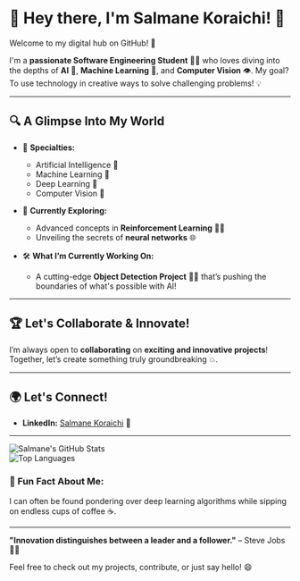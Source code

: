 # 👋 Hey there, I'm **Salmane Koraichi**! 🚀

Welcome to my digital hub on GitHub! 🎉

I'm a **passionate Software Engineering Student** 👨‍💻 who loves diving into the depths of **AI** 🧠, **Machine Learning** 🤖, and **Computer Vision** 👁️. My goal? To use technology in creative ways to solve challenging problems! 💡

---

## 🔍 A Glimpse Into My World

- 🔬 **Specialties:** 
   - Artificial Intelligence 🤯
   - Machine Learning 🤖
   - Deep Learning 🧠
   - Computer Vision 👀

- 🌱 **Currently Exploring:** 
   - Advanced concepts in **Reinforcement Learning** 🚴‍♂️
   - Unveiling the secrets of **neural networks** 🌐

- 🛠 **What I’m Currently Working On:** 
   - A cutting-edge **Object Detection Project** 🕵️‍♂️ that’s pushing the boundaries of what's possible with AI!

---

## 🏆 Let's Collaborate & Innovate!

I’m always open to **collaborating** on **exciting and innovative projects**! Together, let’s create something truly groundbreaking 💥.

---

## 🌍 Let's Connect!

- **LinkedIn:** [Salmane Koraichi](https://www.linkedin.com/in/salmane-koraichi/) 💼

---

![Salmane's GitHub Stats](https://github-readme-stats.vercel.app/api?username=salmaneKoraichi&show_icons=true&theme=radical)  
![Top Languages](https://github-readme-stats.vercel.app/api/top-langs/?username=salmaneKoraichi&layout=compact&theme=radical)


### 🧠 Fun Fact About Me:
I can often be found pondering over deep learning algorithms while sipping on endless cups of coffee ☕.

---

**"Innovation distinguishes between a leader and a follower."** – Steve Jobs 👨‍💻

Feel free to check out my projects, contribute, or just say hello! 😄
